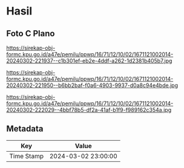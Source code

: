 # Hasil

## Foto C Plano

https://sirekap-obj-formc.kpu.go.id/a47e/pemilu/ppwp/16/71/12/10/02/1671121002014-20240302-221937--c1b301ef-eb2e-4ddf-a262-1d2381b405b7.jpg

https://sirekap-obj-formc.kpu.go.id/a47e/pemilu/ppwp/16/71/12/10/02/1671121002014-20240302-221950--b6bb2baf-f0a6-4903-9937-d0a8c94e4bde.jpg

https://sirekap-obj-formc.kpu.go.id/a47e/pemilu/ppwp/16/71/12/10/02/1671121002014-20240302-222029--4bbf78b5-df2a-41af-b1f9-f989162c354a.jpg


## Metadata

| Key        | Value               |
| ---------- | ------------------- |
| Time Stamp | 2024-03-02 23:00:00 |



